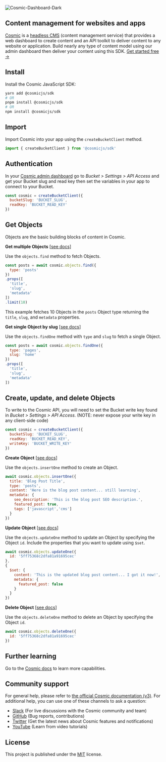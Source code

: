 ![Cosmic-Dashboard-Dark](https://imgix.cosmicjs.com/ca74e2f0-c8e4-11ed-b01d-23d7b265c299-cosmic-dashboard-dark.png?w=2000&auto=format)

## Content management for websites and apps

[Cosmic](https://www.cosmicjs.com/) is a [headless CMS](https://www.cosmicjs.com/headless-cms) (content management service) that provides a web dashboard to create content and an API toolkit to deliver content to any website or application. Build nearly any type of content model using our admin dashboard then deliver your content using this SDK. [Get started free →](https://beta.cosmicjs.com/signup)

## Install

Install the Cosmic JavaScript SDK:

```bash
yarn add @cosmicjs/sdk
# OR
pnpm install @cosmicjs/sdk
# OR
npm install @cosmicjs/sdk
```

## Import

Import Cosmic into your app using the `createBucketClient` method.

```jsx
import { createBucketClient } from '@cosmicjs/sdk'
```

## Authentication

In your [Cosmic admin dashboard](https://beta.cosmicjs.com/login) go to _Bucket > Settings > API Access_ and get your Bucket slug and read key then set the variables in your app to connect to your Bucket.

```jsx
const cosmic = createBucketClient({
  bucketSlug: 'BUCKET_SLUG',
  readKey: 'BUCKET_READ_KEY'
})
```

## Get Objects

Objects are the basic building blocks of content in Cosmic.

**Get multiple Objects** [[see docs](https://docs-v3.cosmicjs.com/docs/api/objects#get-objects)]

Use the `objects.find` method to fetch Objects.

```jsx
const posts = await cosmic.objects.find({
  type: 'posts' 
})
.props([
  'title',
  'slug',
  'metadata'
])
.limit(10)
```

This example fetches 10 Objects in the `posts` Object type returning the `title`, `slug`, and `metadata` properties.

**Get single Object by slug** [[see docs](https://docs-v3.cosmicjs.com/docs/api/objects#get-a-single-object-by-slug)]

Use the `objects.findOne` method with `type` and `slug` to fetch a single Object.

```jsx
const posts = await cosmic.objects.findOne({
  type: 'pages',
  slug: 'home'
})
.props([
  'title',
  'slug',
  'metadata'
])
```

## Create, update, and delete Objects

To write to the Cosmic API, you will need to set the Bucket write key found in _Bucket > Settings > API Access_. (NOTE: never expose your write key in any client-side code)

```jsx
const cosmic = createBucketClient({
  bucketSlug: 'BUCKET_SLUG',
  readKey: 'BUCKET_READ_KEY',
  writeKey: 'BUCKET_WRITE_KEY'
})
```

**Create Object** [[see docs](https://docs-v3.cosmicjs.com/docs/api/objects#create-an-object)]

Use the `objects.insertOne` method to create an Object.

```jsx
await cosmic.objects.insertOne({
  title: 'Blog Post Title',
  type: 'posts',
  content: 'Here is the blog post content... still learning',
  metadata: {
    seo_description: 'This is the blog post SEO description.',
    featured_post: true,
    tags: ['javascript','cms']
  }
})
```

**Update Object** [[see docs](https://docs-v3.cosmicjs.com/docs/api/objects#update-an-object)]

Use the `objects.updateOne` method to update an Object by specifying the Object `id`. Include the properties that you want to update using `$set`.

```jsx
await cosmic.objects.updateOne({
  id: '5ff75368c2dfa81a91695cec'
},
{
  $set: {
    content: 'This is the updated blog post content... I got it now!',
    metadata: {
      featured_post: false
    }
  }
})
```

**Delete Object** [[see docs](https://docs-v3.cosmicjs.com/docs/api/objects#delete-an-object)]

Use the `objects.deleteOne` method to delete an Object by specifying the Object `id`.

```jsx
await cosmic.objects.deleteOne({
  id: '5ff75368c2dfa81a91695cec'
})
```

## Further learning

Go to the [Cosmic docs](https://docs-v3.cosmicjs.com) to learn more capabilities.

## Community support

For general help, please refer to [the official Cosmic documentation (v3)](https://docs-v3.cosmicjs.com). For additional help, you can use one of these channels to ask a question:

- [Slack](https://www.cosmicjs.com/community) (For live discussions with the Cosmic community and team)
- [GitHub](https://github.com/cosmicjs/cosmicjs/cosmic-sdk-js) (Bug reports, contributions)
- [Twitter](https://twitter.com/cosmicjs) (Get the latest news about Cosmic features and notifications)
- [YouTube](https://www.youtube.com/cosmicjs) (Learn from video tutorials)

## License

This project is published under the [MIT](https://github.com/cosmicjs/cosmic-sdk-js/blob/HEAD/LICENSE) license.
